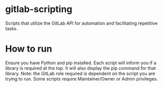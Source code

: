 # gitlab-scripting

Scripts that utilize the GitLab API for automation and facilitating repetitive tasks.

# How to run

Ensure you have Python and pip installed. Each script will inform you if a library is required at the top. It will also display the pip command for that library.
Note: the GitLab role required is dependent on the script you are trying to run. Some scripts require Maintainer/Owner or Admin privileges.
